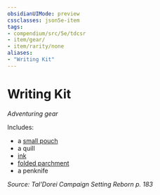 ```yaml
---
obsidianUIMode: preview
cssclasses: json5e-item
tags:
- compendium/src/5e/tdcsr
- item/gear/
- item/rarity/none
aliases: 
- "Writing Kit"
---
```

# Writing Kit
*Adventuring gear*  


Includes:

- a [small pouch](Mechanics/items/pouch.md)  
- a quill  
- [ink](Mechanics/items/ink-1-ounce-bottle.md)  
- [folded parchment](Mechanics/items/parchment-one-sheet.md)  
- a penknife  

*Source: Tal'Dorei Campaign Setting Reborn p. 183*